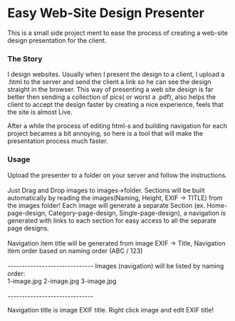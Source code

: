<h1>Easy Web-Site Design Presenter</h1>
<p>
This is a small side project ment to ease the process of creating a web-site design presentation for the client.
</p>
<h3>The Story</h3>
<p>
I design websites. Usually when I present the design to a client, I upload a .html to the server and send the client a link so he can see the design straight in the browser. This way of presenting a web site design is far better then sending a collection of pics( or worst a .pdf), also helps the client to accept the design faster by creating a nice experience, feels that the site is almost Live.
</p>
<p>
After a while the process of editing html-s and building navigation for each project becames a bit annoying, so here is a tool that will make the presentation process much faster.
</p>

<h3>Usage</h3>
<p>
Upload the presenter to a folder on your server and follow the instructions.
<br/><br/>
Just Drag and Drop images to images->folder. Sections will be built automatically by reading the images(Naming, Height, EXIF -> TITLE) from the images folder! Each image will generate a separate Section (ex. Home-page-design, Category-page-design, Single-page-design), a navigation is generated with links to each section for easy access to all the separate page designs.
<br/><br/>
Navigation item title will be generated from image EXIF -> Title, Navigation item order based on naming order (ABC / 123)
<br/><br/>
------------------------------
Images (navigation) will be listed by naming order:
<br/>
1-image.jpg
2-image.jpg
3-image.jpg
<br/><br/>
------------------------------

Navigation title is image EXIF title. Right click image and edit EXIF title!
</p>

